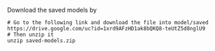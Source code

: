 Download the saved models by

```
# Go to the following link and download the file into model/saved
https://drive.google.com/uc?id=1xrd9AFzHD1ak8bQKQ8-teUtZ5d8nglU9
# Then unzip it
unzip saved-models.zip
```
